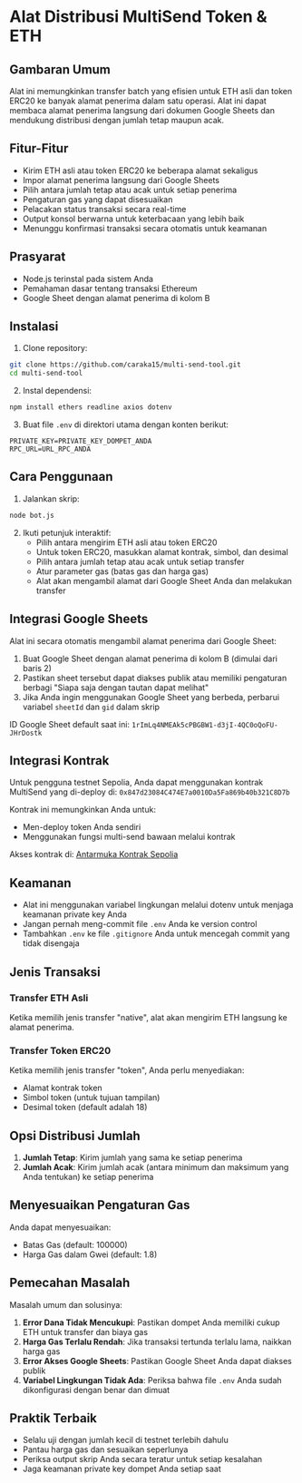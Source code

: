 # Alat Distribusi MultiSend Token & ETH

## Gambaran Umum

Alat ini memungkinkan transfer batch yang efisien untuk ETH asli dan token ERC20 ke banyak alamat penerima dalam satu operasi. Alat ini dapat membaca alamat penerima langsung dari dokumen Google Sheets dan mendukung distribusi dengan jumlah tetap maupun acak.

## Fitur-Fitur

- Kirim ETH asli atau token ERC20 ke beberapa alamat sekaligus
- Impor alamat penerima langsung dari Google Sheets
- Pilih antara jumlah tetap atau acak untuk setiap penerima
- Pengaturan gas yang dapat disesuaikan
- Pelacakan status transaksi secara real-time
- Output konsol berwarna untuk keterbacaan yang lebih baik
- Menunggu konfirmasi transaksi secara otomatis untuk keamanan

## Prasyarat

- Node.js terinstal pada sistem Anda
- Pemahaman dasar tentang transaksi Ethereum
- Google Sheet dengan alamat penerima di kolom B

## Instalasi

1. Clone repository:

```bash
git clone https://github.com/caraka15/multi-send-tool.git
cd multi-send-tool
```

2. Instal dependensi:

```bash
npm install ethers readline axios dotenv
```

3. Buat file `.env` di direktori utama dengan konten berikut:

```
PRIVATE_KEY=PRIVATE_KEY_DOMPET_ANDA
RPC_URL=URL_RPC_ANDA
```

## Cara Penggunaan

1. Jalankan skrip:

```bash
node bot.js
```

2. Ikuti petunjuk interaktif:
   - Pilih antara mengirim ETH asli atau token ERC20
   - Untuk token ERC20, masukkan alamat kontrak, simbol, dan desimal
   - Pilih antara jumlah tetap atau acak untuk setiap transfer
   - Atur parameter gas (batas gas dan harga gas)
   - Alat akan mengambil alamat dari Google Sheet Anda dan melakukan transfer

## Integrasi Google Sheets

Alat ini secara otomatis mengambil alamat penerima dari Google Sheet:

1. Buat Google Sheet dengan alamat penerima di kolom B (dimulai dari baris 2)
2. Pastikan sheet tersebut dapat diakses publik atau memiliki pengaturan berbagi "Siapa saja dengan tautan dapat melihat"
3. Jika Anda ingin menggunakan Google Sheet yang berbeda, perbarui variabel `sheetId` dan `gid` dalam skrip

ID Google Sheet default saat ini: `1rImLq4NMEAk5cPBGBW1-d3jI-4QC0oQoFU-JHrDostk`

## Integrasi Kontrak

Untuk pengguna testnet Sepolia, Anda dapat menggunakan kontrak MultiSend yang di-deploy di:
`0x847d23084C474E7a0010Da5Fa869b40b321C8D7b`

Kontrak ini memungkinkan Anda untuk:

- Men-deploy token Anda sendiri
- Menggunakan fungsi multi-send bawaan melalui kontrak

Akses kontrak di: [Antarmuka Kontrak Sepolia](https://sepolia.tea.xyz/address/0x847d23084C474E7a0010Da5Fa869b40b321C8D7b?tab=write_contract)

## Keamanan

- Alat ini menggunakan variabel lingkungan melalui dotenv untuk menjaga keamanan private key Anda
- Jangan pernah meng-commit file `.env` Anda ke version control
- Tambahkan `.env` ke file `.gitignore` Anda untuk mencegah commit yang tidak disengaja

## Jenis Transaksi

### Transfer ETH Asli

Ketika memilih jenis transfer "native", alat akan mengirim ETH langsung ke alamat penerima.

### Transfer Token ERC20

Ketika memilih jenis transfer "token", Anda perlu menyediakan:

- Alamat kontrak token
- Simbol token (untuk tujuan tampilan)
- Desimal token (default adalah 18)

## Opsi Distribusi Jumlah

1. **Jumlah Tetap**: Kirim jumlah yang sama ke setiap penerima
2. **Jumlah Acak**: Kirim jumlah acak (antara minimum dan maksimum yang Anda tentukan) ke setiap penerima

## Menyesuaikan Pengaturan Gas

Anda dapat menyesuaikan:

- Batas Gas (default: 100000)
- Harga Gas dalam Gwei (default: 1.8)

## Pemecahan Masalah

Masalah umum dan solusinya:

1. **Error Dana Tidak Mencukupi**: Pastikan dompet Anda memiliki cukup ETH untuk transfer dan biaya gas
2. **Harga Gas Terlalu Rendah**: Jika transaksi tertunda terlalu lama, naikkan harga gas
3. **Error Akses Google Sheets**: Pastikan Google Sheet Anda dapat diakses publik
4. **Variabel Lingkungan Tidak Ada**: Periksa bahwa file `.env` Anda sudah dikonfigurasi dengan benar dan dimuat

## Praktik Terbaik

- Selalu uji dengan jumlah kecil di testnet terlebih dahulu
- Pantau harga gas dan sesuaikan seperlunya
- Periksa output skrip Anda secara teratur untuk setiap kesalahan
- Jaga keamanan private key dompet Anda setiap saat
